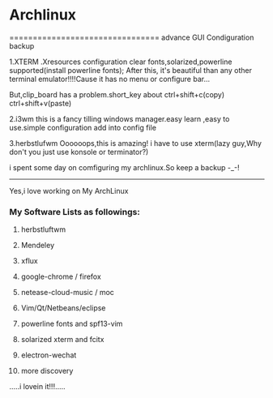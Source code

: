 # Archlinux
================================
advance GUI Condiguration backup

1.XTERM
  .Xresources configuration  clear fonts,solarized,powerline supported(install powerline fonts);
  After this, it's beautiful than any other terminal emulator!!!!Cause it has no menu or configure bar...
  
  But,clip_board has a problem.short_key about ctrl+shift+c(copy)  ctrl+shift+v(paste)
  
  
2.i3wm
  this is a fancy tilling windows manager.easy learn ,easy to use.simple configuration add into config file
  
3.herbstlufwm
  Oooooops,this is amazing! i have to use xterm(lazy guy,Why don't you just use konsole or terminator?) 


i spent some day on comfiguring my archlinux.So keep a backup   -_-!

----------------------------------------
Yes,i love working on My ArchLinux 

### My Software Lists as followings:
1. herbstluftwm

2. Mendeley

3. xflux

4. google-chrome / firefox

5. netease-cloud-music / moc

6. Vim/Qt/Netbeans/eclipse

7. powerline fonts  and spf13-vim

8. solarized xterm and  fcitx

9. electron-wechat

10. more discovery


.....i lovein it!!!.....

